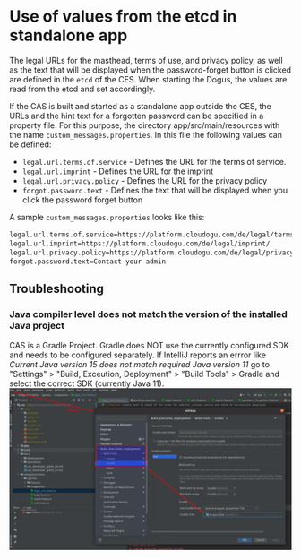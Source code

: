 # Use of values from the etcd in standalone app

The legal URLs for the masthead, terms of use, and privacy policy, as well as the text that will be
displayed when the password-forget button is clicked are defined in the `etcd` of the CES. When starting the
Dogus, the values are read from the etcd and set accordingly.

If the CAS is built and started as a standalone app outside the CES, the URLs and the hint text for a
forgotten password can be specified in a property file. For this purpose, the directory
app/src/main/resources with the name `custom_messages.properties`. In this
file the following values can be defined:

- `legal.url.terms.of.service` - Defines the URL for the terms of service.
- `legal.url.imprint` - Defines the URL for the imprint
- `legal.url.privacy.policy` - Defines the URL for the privacy policy
- `forgot.password.text` - Defines the text that will be displayed when you click the password forget button

A sample `custom_messages.properties` looks like this:
```
legal.url.terms.of.service=https://platform.cloudogu.com/de/legal/terms/
legal.url.imprint=https://platform.cloudogu.com/de/legal/imprint/
legal.url.privacy.policy=https://platform.cloudogu.com/de/legal/privacy/
forgot.password.text=Contact your admin
```

## Troubleshooting

### Java compiler level does not match the version of the installed Java project
CAS is a Gradle Project. Gradle does NOT use the currently configured SDK and needs to be configured separately. 
If IntelliJ reports an errror like *Current Java version 15 does not match required Java version 11* go to
"Settings" > "Build, Exceution, Deployment" > "Build Tools" > Gradle and select the correct SDK (currently Java 11).
![configure sdk for gradle](figures/gradle_java_sdk.png)
